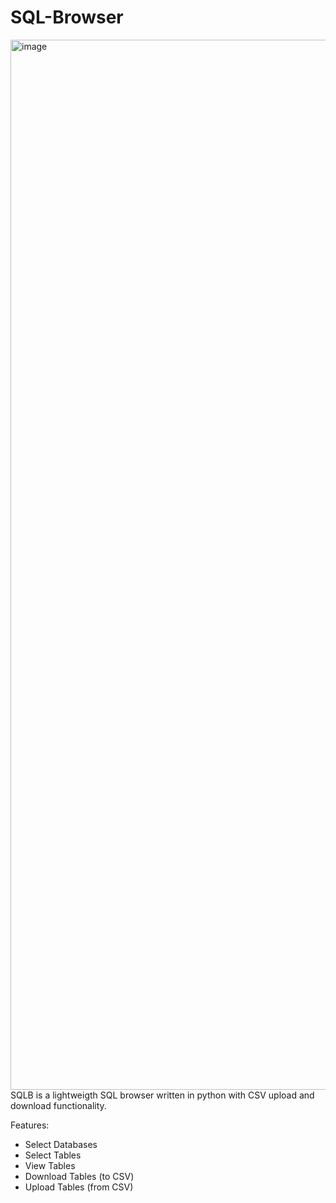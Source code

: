 # SQL-Browser
<img width="1680" alt="image" src="https://github.com/3ddy98/SQL-Browser/assets/18584231/3224d571-a4cf-4161-adbd-7d4a0e337d4b">
SQLB is a lightweigth SQL browser written in python with CSV upload and download functionality.

Features:
 - Select Databases
 - Select Tables
 - View Tables
 - Download Tables (to CSV)
 - Upload Tables (from CSV)
